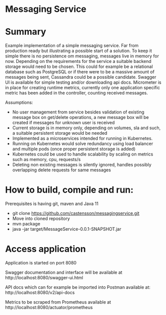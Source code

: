 # Messaging Service

# Summary
Example implementation of a simple messaging service. Far from production ready but illustrating a possible start of a solution. To keep it simple there is no persistence om messaging, messages live in memory for now. Depending on the requirements for the service a suitable backend storage would need to be chosen. This could for example be a relational database such as PostgreSQL or if there were to be a massive amount of messages being sent, Cassandra could be a possible candidate. Swagger UI is available for simple testing and/or downloading api docs. Micrometer is in place for creating runtime metrics, currently only one application specific metric has been added in the controller, counting received messages. 

Assumptions:
* No user management from service besides validation of existing message box on get/delete operations, a new message box will be created if messages for unknown user is received
* Current storage is in memory only, depending on volumes, sla and such, a suitable persistent storage would be needed
* Implemented as a microservices intended for running in Kubernetes. 
* Running on Kubernetes would solve redundancy using load balancer and multiple pods (once proper persistent storage is added)
* Kubernetes could be used to handle scalability by scaling on metrics such as memory, cpu, requests/s
* Deleting non existing messages is silently ignored, handles possibly overlapping delete requests for same messages 

# How to build, compile and run:
Prerequisites is having git, maven and Java 11

* git clone https://github.com/castensson/messagingservice.git
* Move into cloned repository
* mvn package
* java -jar target/MessageService-0.0.1-SNAPSHOT.jar

# Access application
Application is started on port 8080

Swagger documentation and interface will be available at
http://localhost:8080/swagger-ui.html

API docs which can for example be imported into Postman available at:
http://localhost:8080/v2/api-docs

Metrics to be scraped from Prometheus available at
http://localhost:8080/actuator/prometheus





